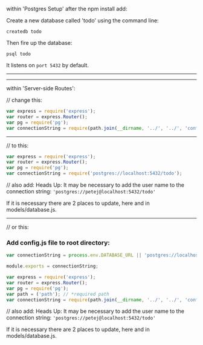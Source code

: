 
within 'Postgres Setup' after the npm install add:

Create a new database called 'todo' using the command line:

```
createdb todo
```

Then fire up the database:

```
psql todo
```
It listens on `port 5432` by default.
__________________________________________
__________________________________________

within 'Server-side Routes':

// change this:

```javascript
var express = require('express');
var router = express.Router();
var pg = require('pg');
var connectionString = require(path.join(__dirname, '../', '../', 'config'));   
```
_____________________________________

// to this:

```javascript
var express = require('express');
var router = express.Router();
var pg = require('pg');
var connectionString = require('postgres://localhost:5432/todo');
```

// also add:
Heads Up: It may be necessary to add the user name to the connection string:
`'postgres://petej@localhost:5432/todo'`

If it is necessary there are 2 places to update, here and in models/database.js.

_____________________________________

// or this:

### Add config.js file to root directory:
```javascript
var connectionString = process.env.DATABASE_URL || 'postgres://localhost:5432/todo';

module.exports = connectionString;
```

```javascript
var express = require('express');
var router = express.Router();
var pg = require('pg');
var path = ('path'); // *required path
var connectionString = require(path.join(__dirname, '../', '../', 'config'));   
```

// also add:
Heads Up: It may be necessary to add the user name to the connection string:
`'postgres://petej@localhost:5432/todo'`

If it is necessary there are 2 places to update, here and in models/database.js.

